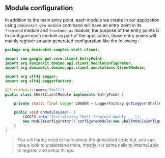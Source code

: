 ## Module configuration

In addition to the main entry point, each module we create in our application using `dominokit gen module` command will have an entry point in its `frontend` module and `frontend-ui` module, the purpose of the entry points is to configure each module as part of the application, those entry points will mainly register an auto generated configuration like the following :

```java
package org.dominokit.samples.shell.client;

import com.google.gwt.core.client.EntryPoint;
import org.dominokit.domino.api.client.ModuleConfigurator;
import org.dominokit.domino.api.client.annotations.ClientModule;

import org.slf4j.Logger;
import org.slf4j.LoggerFactory;

@ClientModule(name="Shell")
public class ShellClientModule implements EntryPoint {

    private static final Logger LOGGER = LoggerFactory.getLogger(ShellClientModule.class);

    public void onModuleLoad() {
        LOGGER.info("Initializing Shell frontend module ...");
        new ModuleConfigurator().configureModule(new ShellModuleConfiguration());
    }
}

```

> You will hardly need to learn about the generated code but, you can take a look to understand more, mostly it is some calls to internal apis to register and setup things.
 